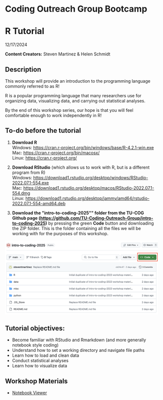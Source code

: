 # Coding Outreach Group Bootcamp
# R Tutorial
12/17/2024  

__**Content Creators:**__ Steven Martinez & Helen Schmidt

## Description
This workshop will provide an introduction to the programming language commonly referred to as R! 

R is a popular programming language that many researchers use for organizing data, visualizing data, and carrying out statistical analyses.

By the end of this workshop series, our hope is that you will feel comfortable enough to work independently in R!

## To-do before the tutorial
1. **Download R** <br>
         Windows: https://cran.r-project.org/bin/windows/base/R-4.2.1-win.exe  
         Mac: https://cran.r-project.org/bin/macosx/         
         Linux: https://cran.r-project.org/
         
2. **Download RStudio** (which allows us to work with R, but is a different program from R)  
         Windows: https://download1.rstudio.org/desktop/windows/RStudio-2022.07.1-554.exe  
         Mac: https://download1.rstudio.org/desktop/macos/RStudio-2022.07.1-554.dmg  
         Linux: https://download1.rstudio.org/desktop/jammy/amd64/rstudio-2022.07.1-554-amd64.deb   

3. **Download the "intro-to-coding-2025"" folder from the TU-COG Github page (https://github.com/TU-Coding-Outreach-Group/intro-to-coding-2025)** by pressing the green **Code** button and downloading the ZIP folder. This is the folder containing all the files we will be working with for the purposes of this workshop.

![](images/CodeButton.png)


## Tutorial objectives:
- Become familiar with RStudio and Rmarkdown (and more generally notebook style coding)
- Understand how to set a working directory and navigate file paths
- Learn how to load and clean data
- Conduct statistical analyses
- Learn how to visualize data


## Workshop Materials
- [Notebook Viewer](https://tu-coding-outreach-group.github.io/intro-to-coding-2025/R/index.html)